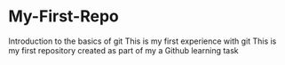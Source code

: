 # My-First-Repo
Introduction to the basics of git
This is my first experience with git
This is my first repository created as part of my a Github learning task
